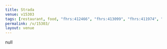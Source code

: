 ```yaml
---
title: Strada
venue: v15303
tags: [restaurant, food, "fhrs:412466", "fhrs:413099", "fhrs:411974", "fhrs:775253"]
permalink: /v/15303/
layout: venue
---
```

null